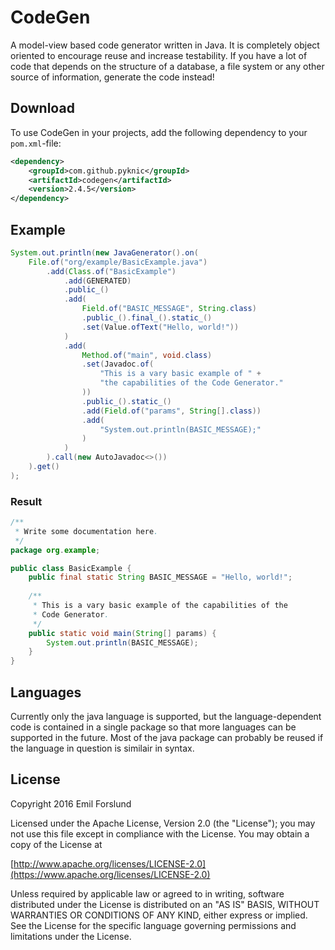 # CodeGen
A model-view based code generator written in Java. It is completely object oriented to encourage reuse and increase testability. If you have a lot of code that depends on the structure of a database, a file system or any other source of information, generate the code instead!

## Download
To use CodeGen in your projects, add the following dependency to your `pom.xml`-file:
```xml
<dependency>
    <groupId>com.github.pyknic</groupId>
    <artifactId>codegen</artifactId>
    <version>2.4.5</version>
</dependency>
```

## Example
```java
System.out.println(new JavaGenerator().on(
    File.of("org/example/BasicExample.java")
        .add(Class.of("BasicExample")
            .add(GENERATED)
            .public_()
            .add(
                Field.of("BASIC_MESSAGE", String.class)
                .public_().final_().static_()
                .set(Value.ofText("Hello, world!"))
            )
            .add(
                Method.of("main", void.class)
                .set(Javadoc.of(
                    "This is a vary basic example of " +
                    "the capabilities of the Code Generator."
                ))
                .public_().static_()
                .add(Field.of("params", String[].class))
                .add(
                    "System.out.println(BASIC_MESSAGE);"
                )
            )
        ).call(new AutoJavadoc<>())
    ).get()
);
```
	
### Result
```java
/**
 * Write some documentation here.
 */
package org.example;

public class BasicExample {
    public final static String BASIC_MESSAGE = "Hello, world!";
    
    /**
     * This is a vary basic example of the capabilities of the 
     * Code Generator.
     */
    public static void main(String[] params) {
        System.out.println(BASIC_MESSAGE);
    }
}
```

## Languages
Currently only the java language is supported, but the language-dependent code is contained in a single package so that more languages can be supported in the future. Most of the java package can probably be reused if the language in question is similair in syntax.

## License
Copyright 2016 Emil Forslund

Licensed under the Apache License, Version 2.0 (the "License");
you may not use this file except in compliance with the License.
You may obtain a copy of the License at

[http://www.apache.org/licenses/LICENSE-2.0](https://www.apache.org/licenses/LICENSE-2.0)

Unless required by applicable law or agreed to in writing, software
distributed under the License is distributed on an "AS IS" BASIS,
WITHOUT WARRANTIES OR CONDITIONS OF ANY KIND, either express or implied.
See the License for the specific language governing permissions and
limitations under the License.
